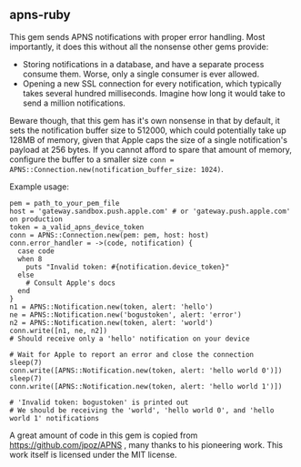 apns-ruby
-----
This gem sends APNS notifications with proper error handling. Most importantly, it does this without all the nonsense other gems provide:
* Storing notifications in a database, and have a separate process consume them. Worse, only a single consumer is ever allowed.
* Opening a new SSL connection for every notification, which typically takes several hundred milliseconds. Imagine how long it would take to send a million notifications.

Beware though, that this gem has it's own nonsense in that by default, it sets the notification buffer size to 512000, which could potentially take up 128MB of memory, given that Apple caps the size of a single notification's payload at 256 bytes. If you cannot afford to spare that amount of memory, configure the buffer to a smaller size `conn = APNS::Connection.new(notification_buffer_size: 1024)`.

Example usage:
```
pem = path_to_your_pem_file
host = 'gateway.sandbox.push.apple.com' # or 'gateway.push.apple.com' on production
token = a_valid_apns_device_token
conn = APNS::Connection.new(pem: pem, host: host)
conn.error_handler = ->(code, notification) {
  case code
  when 8
    puts "Invalid token: #{notification.device_token}"
  else
    # Consult Apple's docs
  end
}
n1 = APNS::Notification.new(token, alert: 'hello')
ne = APNS::Notification.new('bogustoken', alert: 'error')
n2 = APNS::Notification.new(token, alert: 'world')
conn.write([n1, ne, n2])
# Should receive only a 'hello' notification on your device

# Wait for Apple to report an error and close the connection
sleep(7)
conn.write([APNS::Notification.new(token, alert: 'hello world 0')])
sleep(7)
conn.write([APNS::Notification.new(token, alert: 'hello world 1')])

# 'Invalid token: bogustoken' is printed out
# We should be receiving the 'world', 'hello world 0', and 'hello world 1' notifications
```

A great amount of code in this gem is copied from https://github.com/jpoz/APNS , many thanks to his pioneering work. This work itself is licensed under the MIT license.
